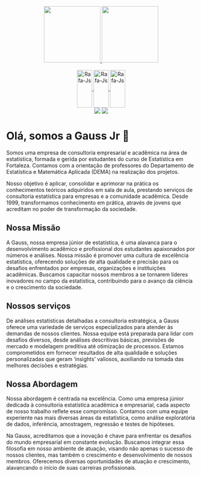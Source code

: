 <div align="center">
  <a href="https://github.com/GaussJr">
  <img height="150em" src="https://github-readme-stats.vercel.app/api?username=GaussJr&show_icons=true&theme=default&include_all_commits=true&count_private=true"/>
  <img height="150em" src="https://github-readme-stats.vercel.app/api/top-langs/?username=GaussJr&layout=compact&langs_count=7&theme=default"/>
</div>

<div style="display: inline_block" align="center"><br>     
  <img align="center" alt="Rafa-Js" height="100" width="40" src="https://cdn.jsdelivr.net/gh/devicons/devicon@latest/icons/r/r-original.svg">
   <img align="center" alt="Rafa-Js" height="100" width="40" src="https://cdn.jsdelivr.net/gh/devicons/devicon@latest/icons/python/python-original.svg">
   <img align="center" alt="Rafa-Js" height="100" width="40" src="https://cdn.jsdelivr.net/gh/devicons/devicon@latest/icons/latex/latex-original.svg">
</div>

<div align="center">
  <a href="https://instagram.com/gauss.ufc" target="_blank"><img src="https://img.shields.io/badge/-Instagram-%23E4405F?style=for-the-badge&logo=instagram&logoColor=white" target="_blank"></a>
  <a href = "mailto:gauss@dema.ufc.br"><img src="https://img.shields.io/badge/-Gmail-%23333?style=for-the-badge&logo=gmail&logoColor=white" target="_blank"></a>
</div>

# Olá, somos a Gauss Jr 👻

Somos uma empresa de consultoria empresarial e acadêmica na área de estatística, formada e gerida por estudantes do curso de Estatística em Fortaleza. Contamos com a orientação de professores do Departamento de Estatística e Matemática Aplicada (DEMA) na realização dos projetos.

Nosso objetivo é aplicar, consolidar e aprimorar na prática os conhecimentos teóricos adquiridos em sala de aula, prestando serviços de consultoria estatística para empresas e a comunidade acadêmica. Desde 1999, transformamos conhecimento em prática, através de jovens que acreditam no poder de transformação da sociedade.


## Nossa Missão
A Gauss, nossa empresa júnior de estatística, é uma alavanca para o desenvolvimento acadêmico e profissional dos estudantes apaixonados por números e análises. Nossa missão é promover uma cultura de excelência estatística, oferecendo soluções de alta qualidade e precisão para os desafios enfrentados por empresas, organizações e instituições acadêmicas. Buscamos capacitar nossos membros a se tornarem líderes inovadores no campo da estatística, contribuindo para o avanço da ciência e o crescimento da sociedade.

## Nossos serviços
De análises estatísticas detalhadas a consultoria estratégica, a Gauss oferece uma variedade de serviços especializados para atender às demandas de nossos clientes. Nossa equipe está preparada para lidar com desafios diversos, desde análises descritivas básicas, previsões de mercado e modelagem preditiva até otimização de processos. Estamos comprometidos em fornecer resultados de alta qualidade e soluções personalizadas que geram ‘insights’ valiosos, auxiliando na tomada das melhores decisões e estratégias.

## Nossa Abordagem
Nossa abordagem é centrada na excelência. Como uma empresa júnior dedicada à consultoria estatística acadêmica e empresarial, cada aspecto de nosso trabalho reflete esse compromisso. Contamos com uma equipe experiente nas mais diversas áreas da estatística, como análise exploratória de dados, inferência, amostragem, regressão e testes de hipóteses.

Na Gauss, acreditamos que a inovação é chave para enfrentar os desafios do mundo empresarial em constante evolução. Buscamos integrar essa filosofia em nosso ambiente de atuação, visando não apenas o sucesso de nossos clientes, mas também o crescimento e desenvolvimento de nossos membros. Oferecemos diversas oportunidades de atuação e crescimento, alavancando o início de suas carreiras profissionais.

